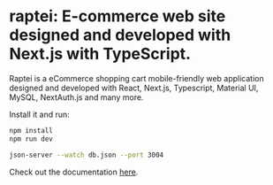 # raptei: E-commerce web site designed and developed with Next.js with TypeScript.

Raptei is a eCommerce shopping cart mobile-friendly web application designed and developed with React, Next.js, Typescript, Material UI, MySQL, NextAuth.js and many more.


Install it and run:
```sh
npm install
npm run dev

json-server --watch db.json --port 3004
```

Check out the documentation [here](https://github.com/balajihambeere/raptei/wiki).
